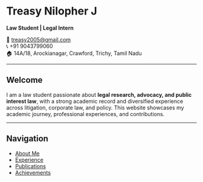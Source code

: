 # Treasy Nilopher J

**Law Student | Legal Intern**

📧 [treasy2005@gmail.com](mailto:treasy2005@gmail.com)  
📞 +91 9043799060  
🏠 14A/18, Arockianagar, Crawford, Trichy, Tamil Nadu  

---

## Welcome
I am a law student passionate about **legal research, advocacy, and public interest law**, with a strong academic record and diversified experience across litigation, corporate law, and policy. This website showcases my academic journey, professional experiences, and contributions.

---

## Navigation
- [About Me](about.md)
- [Experience](experience.md)
- [Publications](publications.md)
- [Achievements](achievements.md)
